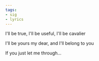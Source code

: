 ```yaml
---
tags:
- sig
- lyrics
---
```




 I'll be true, I'll be useful, I'll be cavalier

 I'll be yours my dear, and I'll belong to you

 If you just let me through...